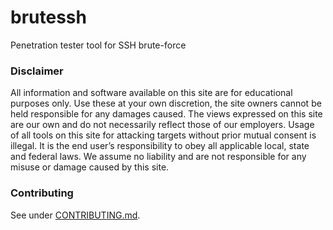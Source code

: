 # brutessh
Penetration tester tool for SSH brute-force

### Disclaimer

All information and software available on this site are for educational purposes only. Use these at your own discretion, the site owners cannot be held responsible for any damages caused. The views expressed on this site are our own and do not necessarily reflect those of our employers.
Usage of all tools on this site for attacking targets without prior mutual consent is illegal. It is the end user’s responsibility to obey all applicable local, state and federal laws. We assume no liability and are not responsible for any misuse or damage caused by this site.

### Contributing

See under [CONTRIBUTING.md](https://github.com/PumpkinSeed/brutessh/blob/master/.github/CONTRIBUTING.md).
